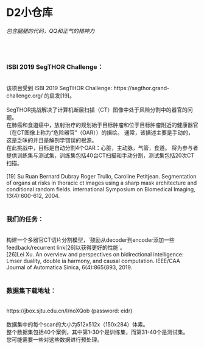 D2小仓库
====
###### 包含腿腿的代码，QQ和正气的精神力<br>
<br>

### ISBI 2019 SegTHOR Challenge：<br>
<br>
该项目受到 ISBI 2019 SegTHOR Challenge: https://segthor.grand-challenge.org/ 的启发[19]。<br>
<br>
SegTHOR挑战解决了计算机断层扫描（CT）图像中处于风险分割中的器官的问题。<br>
在肺癌和食道癌中，放射治疗的规划始于目标肿瘤和位于目标肿瘤附近的健康器官（在CT图像上称为“危险器官”（OAR））的描绘。 通常，该描述主要是手动的，这是乏味的并且是解剖学错误的根源。 <br>
在此挑战中，目标是自动分割4个OAR：心脏，主动脉，气管，食道。 将为参与者提供训练集与测试集，训练集包括40台CT扫描和手动分割，测试集包括20次CT扫描。<br>
<br>
[19] Su Ruan Bernard Dubray Roger Trullo, Caroline Petitjean. Segmentation of organs at risks in thoracic ct images using a sharp mask architecture and conditional random fields. international Symposium on Biomedical Imaging, 13(4):600-612, 2004. <br>
<br>

### 我们的任务： <br>
<br>
构建一个多器官CT切片分割模型，`鼓励从decoder到encoder添加一些feedback/recurrent link[26]以获得更好的性能`。<br>
[26]Lei Xu. An overview and perspectives on bidirectional intelligence: Lmser duality, double ia harmony, and causal computation. IEEE/CAA Journal of Automatica Sinica, 6(4):865{893, 2019. <br>
<br>

### 数据集下载地址： <br>
<br>
https://jbox.sjtu.edu.cn/l/noXQob (password: eidr) <br>
<br>
数据集中的每个scan的大小为512x512x（150x284）体素。 <br>
整个数据集包括40个案例，其中第1-30个是训练集，而第31-40个是测试集。 <br>
您可能需要一些对这些数据进行预处理。<br>
<br>
